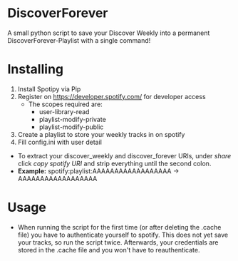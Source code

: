 # DiscoverForever
A small python script to save your Discover Weekly into a permanent DiscoverForever-Playlist with a single command!

# Installing
1. Install Spotipy via Pip
2. Register on https://developer.spotify.com/ for developer access
   * The scopes required are: 
     * user-library-read 
     * playlist-modify-private 
     * playlist-modify-public
3. Create a playlist to store your weekly tracks in on spotify 
4. Fill config.ini with user detail
  * To extract your discover_weekly and discover_forever URIs, under *share* click *copy spotify URI* and strip everything until the second colon.
  * **Example:**
  spotify:playlist:AAAAAAAAAAAAAAAAAA -> AAAAAAAAAAAAAAAAAA
  
# Usage
* When running the script for the first time (or after deleting the .cache file) you have to authenticate yourself to spotify.
This does not yet save your tracks, so run the script twice.
Afterwards, your credentials are stored in the .cache file and you won't have to reauthenticate.
